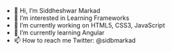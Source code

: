 - 👋 Hi, I’m Siddheshwar Markad
- 👀 I’m interested in Learning Frameworks
- 🔭 I’m currently working on HTML5, CSS3, JavaScript 
- 🌱 I’m currently learning Angular
- 📫 How to reach me Twitter: @sidbmarkad
